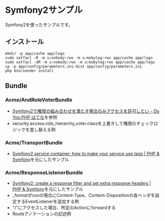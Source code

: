 Symfony2サンプル
================

Symfony2を使ったサンプルです。

インストール
------------

    mkdir -p app/cache app/logs
    sudo setfacl -R -m u:nobody:rwx -m u:mobylog:rwx app/cache app/logs
    sudo setfacl -dR -m u:nobody:rwx -m u:mobylog:rwx app/cache app/logs
    cp -p app/config/parameters.ini-dist app/config/parameters.ini
    php bin/vender install

Bundle
------

### Acme/AndRoleVoterBundle
   - [Symfony2で権限の組み合わせを満たす場合のみアクセスを許可したい - Do You PHP はてな](http://d.hatena.ne.jp/shimooka/20120201/1328093870)を参照
   - security.access.role_hierarchy_voter.classを上書きして権限のチェックロジックを差し替える例

###  Acme/TransportBundle
   - [Symfony2 service container: how to make your service use tags | PHP & Symfony](http://php-and-symfony.matthiasnoback.nl/2011/10/symfony2-service-container-how-to-make-your-service-use-tags/)を元にしたサンプル

###  Acme/ResponseListenerBundle
   - [Symfony2: create a response filter and set extra response headers | PHP & Symfony](http://php-and-symfony.matthiasnoback.nl/2011/10/symfony2-create-a-response-filter-and-set-extra-response-headers/)を元にしたサンプル
   - _formatがcsvの場合にContent-Type、Content-Dispositionの各ヘッダを設定するEventListenerを追加する例
   - "/"にアクセスした場合、所定のActionにforwardする
   - Routeアノテーションの記述例
